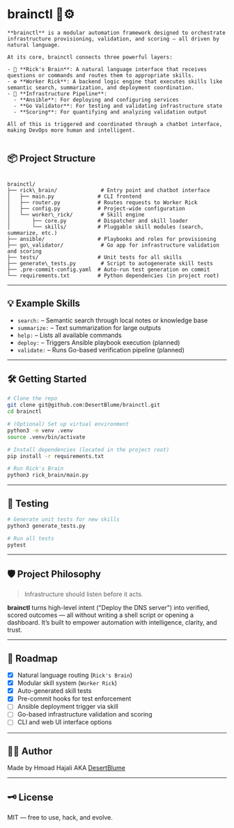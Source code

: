 # brainctl 🧠⚙️
```
**brainctl** is a modular automation framework designed to orchestrate infrastructure provisioning, validation, and scoring — all driven by natural language.

At its core, brainctl connects three powerful layers:

- 🧠 **Rick's Brain**: A natural language interface that receives questions or commands and routes them to appropriate skills.
- ⚙️ **Worker Rick**: A backend logic engine that executes skills like semantic search, summarization, and deployment coordination.
- 🚀 **Infrastructure Pipeline**:
  - **Ansible**: For deploying and configuring services
  - **Go Validator**: For testing and validating infrastructure state
  - **Scoring**: For quantifying and analyzing validation output

All of this is triggered and coordinated through a chatbot interface, making DevOps more human and intelligent.


```
## 📦 Project Structure

```

brainctl/
├── rick\_brain/              # Entry point and chatbot interface
│   ├── main.py              # CLI frontend
│   ├── router.py            # Routes requests to Worker Rick
│   ├── config.py            # Project-wide configuration
│   └── worker\_rick/         # Skill engine
│       ├── core.py          # Dispatcher and skill loader
│       └── skills/          # Pluggable skill modules (search, summarize, etc.)
├── ansible/                 # Playbooks and roles for provisioning
├── go\_validator/            # Go app for infrastructure validation and scoring
├── tests/                   # Unit tests for all skills
├── generate\_tests.py        # Script to autogenerate skill tests
├── .pre-commit-config.yaml  # Auto-run test generation on commit
└── requirements.txt         # Python dependencies (in project root)

```


---

## 💡 Example Skills

- `search:` – Semantic search through local notes or knowledge base
- `summarize:` – Text summarization for large outputs
- `help:` – Lists all available commands
- `deploy:` – Triggers Ansible playbook execution (planned)
- `validate:` – Runs Go-based verification pipeline (planned)

---

## 🛠 Getting Started

```bash
# Clone the repo
git clone git@github.com:DesertBlume/brainctl.git
cd brainctl

# (Optional) Set up virtual environment
python3 -m venv .venv
source .venv/bin/activate

# Install dependencies (located in the project root)
pip install -r requirements.txt

# Run Rick's Brain
python3 rick_brain/main.py

````

---

## 🧪 Testing

```bash
# Generate unit tests for new skills
python3 generate_tests.py

# Run all tests
pytest
```

---

## 🛡️ Project Philosophy

> Infrastructure should listen before it acts.

**brainctl** turns high-level intent ("Deploy the DNS server") into verified, scored outcomes — all without writing a shell script or opening a dashboard. It’s built to empower automation with intelligence, clarity, and trust.

---

## 📍 Roadmap

* [x] Natural language routing (`Rick's Brain`)
* [x] Modular skill system (`Worker Rick`)
* [x] Auto-generated skill tests
* [x] Pre-commit hooks for test enforcement
* [ ] Ansible deployment trigger via skill
* [ ] Go-based infrastructure validation and scoring
* [ ] CLI and web UI interface options

---

## 👨‍💻 Author

Made by Hmoad Hajali AKA [DesertBlume](https://github.com/DesertBlume)

---

## 🗝 License

MIT — free to use, hack, and evolve.

```


